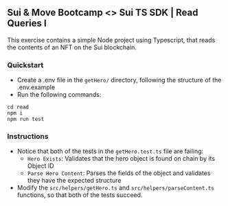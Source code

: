 ## Sui & Move Bootcamp <> Sui TS SDK | Read Queries I

This exercise contains a simple Node project using Typescript, that reads the contents of an NFT on the Sui blockchain.

### Quickstart

- Create a .env file in the `getHero/` directory, following the structure of the .env.example
- Run the following commands:

```
cd read
npm i
npm run test
```

### Instructions

- Notice that both of the tests in the `getHero.test.ts` file are failing:
  - `Hero Exists`: Validates that the hero object is found on chain by its Object ID
  - `Parse Hero Content`: Parses the fields of the object and validates they have the expected structure
- Modify the `src/helpers/getHero.ts` and `src/helpers/parseContent.ts` functions, so that both of the tests succeed.
